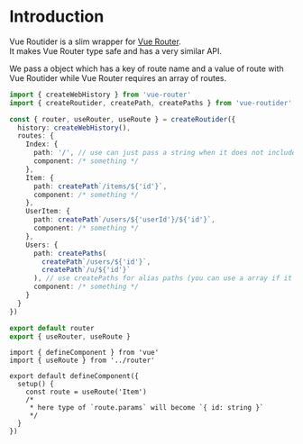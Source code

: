# Introduction

Vue Routider is a slim wrapper for [Vue Router][].  
It makes Vue Router type safe and has a very similar API.  
  
We pass a object which has a key of route name and a value of route
with Vue Routider while Vue Router requires an array of routes.

```ts:f=router/index.ts
import { createWebHistory } from 'vue-router'
import { createRoutider, createPath, createPaths } from 'vue-routider'

const { router, useRouter, useRoute } = createRoutider({
  history: createWebHistory(),
  routes: {
    Index: {
      path: '/', // use can just pass a string when it does not include params
      component: /* something */
    },
    Item: {
      path: createPath`/items/${'id'}`,
      component: /* something */
    },
    UserItem: {
      path: createPath`/users/${'userId'}/${'id'}`,
      component: /* something */
    },
    Users: {
      path: createPaths(
        createPath`/users/${'id'}`,
        createPath`/u/${'id'}`
      ), // use createPaths for alias paths (you can use a array if it does not include params)
      component: /* something */
    }
  }
})

export default router
export { useRouter, useRoute }
```

```ts:f=pages/Item.vue
import { defineComponent } from 'vue'
import { useRoute } from '../router'

export default defineComponent({
  setup() {
    const route = useRoute('Item')
    /*
     * here type of `route.params` will become `{ id: string }`
     */
  }
})
```

[Vue Router]: https://router.vuejs.org/
